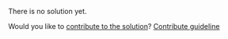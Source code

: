 
There is no solution yet.

Would you like to [contribute to the solution](https://github.com/BFEdev/BFE.dev-solutions/blob/main/problem/fix-the-the-tree-so-that-tree-structure-is-a-valid-binary-tree_en.md)? [Contribute guideline](https://github.com/BFEdev/BFE.dev-solutions#how-to-contribute)
